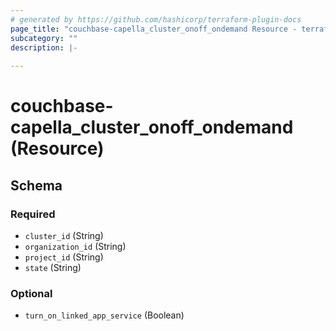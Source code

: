 ```yaml
---
# generated by https://github.com/hashicorp/terraform-plugin-docs
page_title: "couchbase-capella_cluster_onoff_ondemand Resource - terraform-provider-couchbase-capella"
subcategory: ""
description: |-
  
---
```


# couchbase-capella_cluster_onoff_ondemand (Resource)





<!-- schema generated by tfplugindocs -->
## Schema

### Required

- `cluster_id` (String)
- `organization_id` (String)
- `project_id` (String)
- `state` (String)

### Optional

- `turn_on_linked_app_service` (Boolean)
